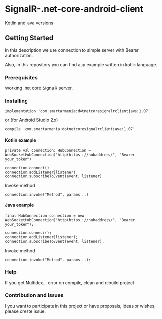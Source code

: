 # SignalR-.net-core-android-client
Kotlin and java versions

## Getting Started

In this description we use connection to simple server with Bearer authorization.

Also, in this repository you can find app example written in kotlin language.

### Prerequisites

Working .net core SignalR server.

### Installing

```
implementation 'com.smartarmenia:dotnetcoresignalrclientjava:1.07'
```
or (for Android Studio 2.x)
```
compile 'com.smartarmenia:dotnetcoresignalrclientjava:1.07'
```

#### Kotlin example
```
private val connection: HubConnection = WebSocketHubConnection("http(https)://hubaddress/", "Bearer your_token")
```

```
connection.connect()
connection.addListener(listener)
connection.subscribeToEvent(event, listener)
```

Invoke method

```
connection.invoke("Method", params...)
```

#### Java example

```
final HubConnection connection = new WebSocketHubConnection("http(https)://hubaddress/", "Bearer your_token");
```

```
connection.connect();
connection.addListener(listener);
connection.subscribeToEvent(event, listener);
```

Invoke method

```
connection.invoke("Method", params...);
```

### Help

If you get Multidex... error on compile, clean and rebuild project

### Contribution and Issues

I you want to participate in this project or have proposals, ideas or wishes, please create issue.